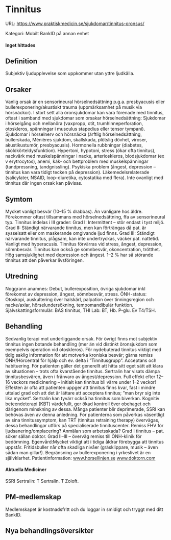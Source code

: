 # Tinnitus

URL: https://www.praktiskmedicin.se/sjukdomar/tinnitus-oronsus/



Kategori: Mobilt BankID på annan enhet

#### Inget hittades

## Definition

Subjektiv ljudupplevelse som uppkommer utan yttre ljudkälla.

## Orsaker

Vanlig orsak är en sensorineural hörselnedsättning p.g.a. presbyacusis eller bullerexponering/akustiskt trauma (uppmärksamhet på musik via hörsnäckor). I stort sett alla öronsjukdomar kan vara förenade med tinnitus, oftast i samband med sjukdomar som orsakar hörselnedsättning: Sjukdomar i hörselgång och mellanöra (vaxpropp, otit, trumhinneperforation, otoskleros, spänningar i musculus stapedius eller tensor tympani). Sjukdomar i hörselnerv och hörsnäcka (ärftlig hörselnedsättning, bullerskada, Ménières sjukdom, skallskada, plötslig dövhet, viroser, akustikustumör, presbyacusis). Hormonella rubbningar (diabetes, sköldkörteldysfunktion). Hypertoni, hypotoni, stress (ökar ofta tinnitus), nackvärk med muskelspänningar i nacke, arterioskleros, blodsjukdomar (ex v erytrocytos), anemi, käk- och bettproblem med muskelspänningar (tandpressning, tandgnissling). Psykiska problem (ångest, depression – tinnitus kan vara tidigt tecken på depression).
Läkemedelsrelaterade (salicylater, NSAID, loop-diuretika, cytostatika med flera). Inte ovanligt med tinnitus där ingen orsak kan påvisas.

## Symtom

Mycket vanligt besvär (10–15 % drabbas). Än vanligare hos äldre. Förekommer oftast tillsammans med hörselnedsättning, ffa av sensorineural typ.
Tinnitus indelas i III grader:
Grad I: Intermittent – stör endast i tyst miljö.
Grad II: Ständigt närvarande tinnitus, men kan förträngas då pat. är sysselsatt eller om maskerande omgivande ljud finns.
Grad III: Ständigt närvarande tinnitus, plågsam, kan inte undertryckas, väcker pat. nattetid.
Vanligt med hyperacusis. Tinnitus förvärras vid stress, ångest, depression, sömnbesvär. Tinnitus kan också ge sömnbesvär, okoncentration, trötthet. Hög samsjuklighet med depression och ångest. 1–2 % har så störande tinnitus att den påverkar livsföringen.

## Utredning

Noggrann anamnes: Debut, bullerexposition, övriga sjukdomar inkl förekomst av depression, ångest, sömnbesvär, stress. ÖNH-status: Otoskopi, auskultering över halskärl, palpation över tinningsregion och nacke/axlar, hörselundersökning, tempomandibulär funktion. Självskattingsformulär: BAS tinnitus, THI Lab: BT, Hb. P-glu. Ev T4/TSH.

## Behandling

Sedvanlig terapi mot underliggande orsak. För övrigt finns mot subjektiv tinnitus ingen botande behandling (mer än vid distinkt öronsjukdom som exempelvis operation vid otoskleros). För nydebuterad tinnitus viktigt med tidig saklig information för att motverka kroniska besvär; gärna remiss ÖNH/Hörcentral för hjälp och ev. delta i ”Tinnitusgrupp”. Acceptans och habituering. För patienten gäller det generellt att hitta sitt eget sätt att klara av situationen – trots ofta kvarstående tinnitus. Sertralin har visats dämpa tinnitusbesvären, även i frånvaro av ångest/depression. Full effekt efter 12–16 veckors medicinering – initialt kan tinnitus bli värre under 1–2 veckor! Effekten är ofta att patienten uppger att tinnitus finns kvar, fast i mindre uttalad grad och att det är lättare att acceptera tinnitus; ”man bryr sig inte lika mycket”. Sertralin kan tyvärr också ha tinnitus som biverkan. Kognitiv beteendeterapi (KBT) värdefullt, ger ökad kontroll över obehaget och därigenom minskning av dessa. Många patienter blir deprimerade, SSRI kan behövas även av denna anledning. För patienterna som påverkas väsentligt av sina tinnitussymptom, kan TRT (tinnitus retraining therapy) övervägas, dessa behandlingar utförs på specialiserade tinnituscenter.
Remiss FHV för ljudsanering/omplacering? Anmälan som arbetsskada? Grad I tinnitus – pat. söker sällan doktor. Grad II–III – överväg remiss till ÖNH-klinik för bedömning.
Egenvård:Mycket viktigt att i tidiga åldrar förebygga att tinnitus uppstår. Fritidsbuller når ofta skadliga nivåer (gräsklippare, musik – även sådan man gillar!). Begränsning av bullerexponering i yrkeslivet är en självklarhet.
Patientinformation:
www.horsellinjen.se
www.doktorn.com

#### Aktuella Mediciner

SSRI
Sertralin: T Sertralin. T Zoloft.

## PM-medlemskap

Medlemskapet är kostnadsfritt och du loggar in smidigt och tryggt med ditt BankID.

## Nya behandlingsöversikter

